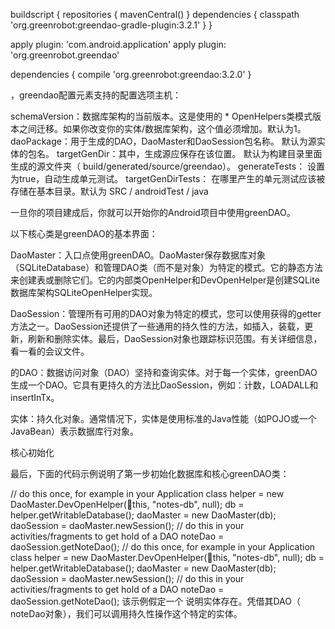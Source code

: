 buildscript {
    repositories {
        mavenCentral()
    }
    dependencies {
        classpath 'org.greenrobot:greendao-gradle-plugin:3.2.1'
    }
}

apply plugin: 'com.android.application'
apply plugin: 'org.greenrobot.greendao'

dependencies {
    compile 'org.greenrobot:greendao:3.2.0'
}


，greendao配置元素支持的配置选项主机：

schemaVersion：数据库架构的当前版本。这是使用的 * OpenHelpers类模式版本之间迁移。如果你改变你的实体/数据库架构，这个值必须增加。默认为1。
daoPackage：用于生成的DAO，DaoMaster和DaoSession包名称。 默认为源实体的包名。
targetGenDir：其中，生成源应保存在该位置。 默认为构建目录里面生成的源文件夹（ build/generated/source/greendao）。
generateTests：  设置为true，自动生成单元测试。
targetGenDirTests：  在哪里产生的单元测试应该被存储在基本目录。默认为 SRC / androidTest / java



一旦你的项目建成后，你就可以开始你的Android项目中使用greenDAO。

以下核心类是greenDAO的基本界面：

DaoMaster：入口点使用greenDAO。DaoMaster保存数据库对象（SQLiteDatabase）和管理DAO类（而不是对象）为特定的模式。它的静态方法来创建表或删除它们。它的内部类OpenHelper和DevOpenHelper是创建SQLite数据库架构SQLiteOpenHelper实现。

DaoSession：管理所有可用的DAO对象为特定的模式，您可以使用获得的getter方法之一。DaoSession还提供了一些通用的持久性的方法，如插入，装载，更新，刷新和删除实体。最后，DaoSession对象也跟踪标识范围。有关详细信息，看一看的会议文件。

的DAO：数据访问对象（DAO）坚持和查询实体。对于每一个实体，greenDAO生成一个DAO。它具有更持久的方法比DaoSession，例如：计数，LOADALL和insertInTx。

实体：持久化对象。通常情况下，实体是使用标准的Java性能（如POJO或一个JavaBean）表示数据库行对象。

核心初始化

最后，下面的代码示例说明了第一步初始化数据库和核心greenDAO类：


// do this once, for example in your Application class
helper = new DaoMaster.DevOpenHelper(this, "notes-db", null);
db = helper.getWritableDatabase();
daoMaster = new DaoMaster(db);
daoSession = daoMaster.newSession();
// do this in your activities/fragments to get hold of a DAO
noteDao = daoSession.getNoteDao();
// do this once, for example in your Application class
helper = new DaoMaster.DevOpenHelper(this, "notes-db", null);
db = helper.getWritableDatabase();
daoMaster = new DaoMaster(db);
daoSession = daoMaster.newSession();
// do this in your activities/fragments to get hold of a DAO
noteDao = daoSession.getNoteDao();
该示例假定一个 说明实体存在。凭借其DAO（ noteDao对象），我们可以调用持久性操作这个特定的实体。
